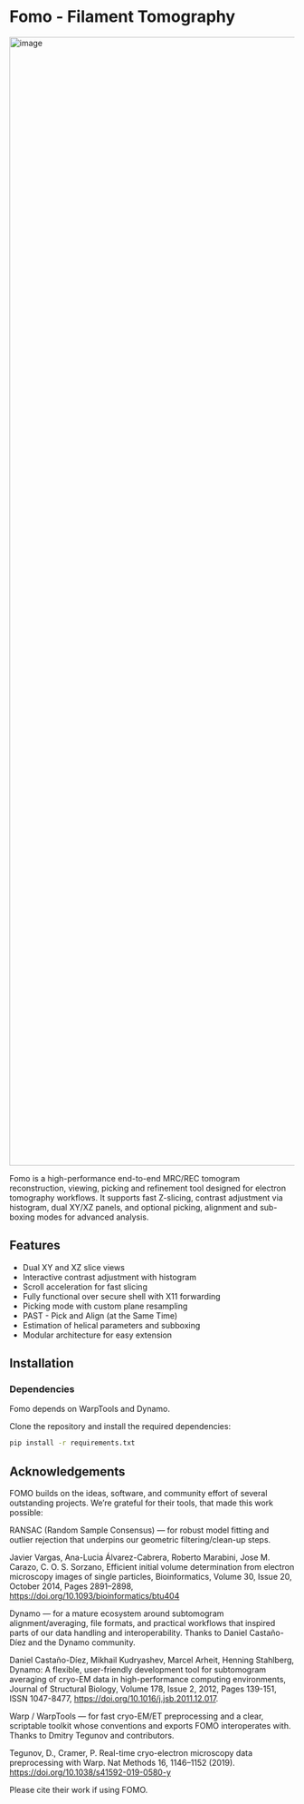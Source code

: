 # Fomo - Filament Tomography
<img width="2556" height="1990" alt="image" src="https://github.com/user-attachments/assets/d405269c-4d8f-4896-847e-99b274f419b9" />


Fomo is a high-performance end-to-end MRC/REC tomogram reconstruction, viewing, picking and refinement tool designed for electron tomography workflows.
It supports fast Z-slicing, contrast adjustment via histogram, dual XY/XZ panels, and optional picking, alignment and sub-boxing modes for advanced analysis.

## Features
- Dual XY and XZ slice views
- Interactive contrast adjustment with histogram
- Scroll acceleration for fast slicing
- Fully functional over secure shell with X11 forwarding
- Picking mode with custom plane resampling
- PAST - Pick and Align (at the Same Time)
- Estimation of helical parameters and subboxing
- Modular architecture for easy extension

## Installation
### Dependencies
Fomo depends on WarpTools and Dynamo. 

Clone the repository and install the required dependencies:
```bash
pip install -r requirements.txt
```

## Acknowledgements
FOMO builds on the ideas, software, and community effort of several outstanding projects. We’re grateful for their tools, that made this work possible:

RANSAC (Random Sample Consensus) — for robust model fitting and outlier rejection that underpins our geometric filtering/clean-up steps.

Javier Vargas, Ana-Lucia Álvarez-Cabrera, Roberto Marabini, Jose M. Carazo, C. O. S. Sorzano, Efficient initial volume determination from electron microscopy images of single particles, Bioinformatics, Volume 30, Issue 20, October 2014, Pages 2891–2898, https://doi.org/10.1093/bioinformatics/btu404

Dynamo — for a mature ecosystem around subtomogram alignment/averaging, file formats, and practical workflows that inspired parts of our data handling and interoperability.
Thanks to Daniel Castaño-Díez and the Dynamo community.

Daniel Castaño-Díez, Mikhail Kudryashev, Marcel Arheit, Henning Stahlberg, Dynamo: A flexible, user-friendly development tool for subtomogram averaging of cryo-EM data in high-performance computing environments, Journal of Structural Biology, Volume 178, Issue 2, 2012, Pages 139-151, ISSN 1047-8477, https://doi.org/10.1016/j.jsb.2011.12.017.

Warp / WarpTools — for fast cryo-EM/ET preprocessing and a clear, scriptable toolkit whose conventions and exports FOMO interoperates with.
Thanks to Dmitry Tegunov and contributors.

Tegunov, D., Cramer, P. Real-time cryo-electron microscopy data preprocessing with Warp. Nat Methods 16, 1146–1152 (2019). https://doi.org/10.1038/s41592-019-0580-y

Please cite their work if using FOMO.
